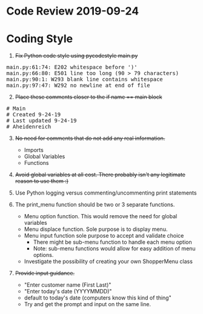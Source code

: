 # Code Review 2019-09-24 

Coding Style 
===
1. ~~Fix Python code style using pycodestyle main.py~~
<pre>
main.py:61:74: E202 whitespace before ')'  
main.py:66:80: E501 line too long (90 > 79 characters)  
main.py:90:1: W293 blank line contains whitespace  
main.py:97:47: W292 no newline at end of file  
</pre>

2. ~~Place these comments closer to the if name == main block~~
<pre>
# Main  
# Created 9-24-19  
# Last updated 9-24-19  
# Aheidenreich  
</pre>

3. ~~No need for comments that do not add any real information.~~
    * Imports
    * Global Variables
    * Functions

4. ~~Avoid global variables at all cost. There probably isn't any
   legitimate reason to use them :)~~

5. Use Python logging versus commenting/uncommenting print statements

6. The print_menu function should be two or 3 separate functions.
    * Menu option function. This would remove the need for global variables  
    * Menu displace function. Sole purpose is to display menu.  
    * Menu input function sole purpose to accept and validate choice  
        * There might be sub-menu function to handle each menu option  
        * Note: sub-menu functions would allow for easy addition of menu
           options.
    * Investigate the possibility of creating your own ShopperMenu class  

7. ~~Provide input guidance.~~
    * "Enter customer name (First Last)"  
    * "Enter today's date (YYYYMMDD)"  
    * default to today's date (computers know this kind of thing"  
    * Try and get the prompt and input on the same line.  
